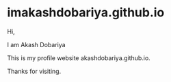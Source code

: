 # imakashdobariya.github.io
Hi,

I am Akash Dobariya

This is my profile website akashdobariya.github.io.

Thanks for visiting.
